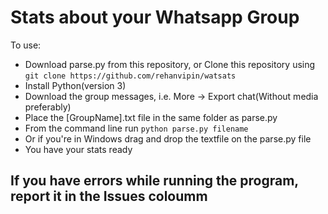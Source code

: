 # Stats about your Whatsapp Group

To use:
* Download parse.py from this repository, or Clone this repository using ``` git clone https://github.com/rehanvipin/watsats ```
* Install Python(version 3)
* Download the group messages, i.e. More -> Export chat(Without media preferably)
* Place the [GroupName].txt file in the same folder as parse.py
* From the command line run ``` python parse.py filename ```
* Or if you're in Windows drag and drop the textfile on the parse.py file
* You have your stats ready

## If you have errors while running the program, report it in the Issues coloumm